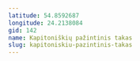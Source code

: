 ```yaml
---
latitude: 54.8592687
longitude: 24.2138084
gid: 142
name: Kapitoniškių pažintinis takas
slug: kapitoniskiu-pazintinis-takas
---
```


